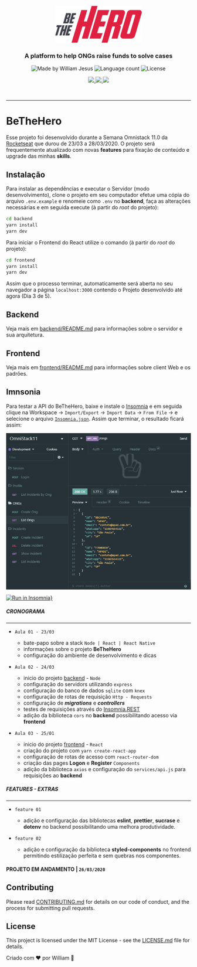 <div align="center">
  <img src="./frontend/src/assets/logo.svg" height="100px" alt="Be the hero"/>
</div>

<h3 align="center">
  A platform to help ONGs raise funds to solve cases
</h3>

<div align="center">
  <img alt="Made by William Jesus" src="https://img.shields.io/badge/made%20by-William%20Jesus-%23E02041"/>
  <img alt="Language count" src="https://img.shields.io/github/languages/count/williamjesusdev/Be-the-hero?color=%23E02041"/>
  <img alt="License" src="https://img.shields.io/badge/license-MIT-%23E02041"/>
</div>
<div>

<p align="center">
  <a aria-label="Versão do Node" href="https://github.com/nodejs/node/blob/master/doc/changelogs/CHANGELOG_V12.md#12.16.1">
    <img src="https://img.shields.io/badge/node.js@lts-12.16.1-informational?logo=Node.JS"></img>
  </a>
  <a aria-label="Versão do React" href="https://github.com/facebook/react/blob/master/CHANGELOG.md#16131-march-19-2020">
    <img src="https://img.shields.io/badge/react-16.13.1-informational?logo=react"></img>
  </a>
  <a aria-label="Dia 3 de 5" href="https://rocketseat.com.br/week/aulas/11.0?aula=3">
    <img src="https://img.shields.io/badge/Dia-3-blue"></img>
  </a>
</p>
<br>

---

# BeTheHero

Esse projeto foi desenvolvido durante a Semana Omnistack 11.0 da <a href="https://rocketseat.com.br/">Rocketseat</a> que durou de 23/03 a 28/03/2020. O projeto será frequentemente atualizado com novas **features** para fixação de conteúdo e upgrade das minhas **skills**.
<br>

## Instalação

Para instalar as dependências e executar o Servidor (modo desenvolvimento), clone o projeto em seu computador efetue uma cópia do arquivo `.env.example` e renomeie como `.env` no **backend**, faça as alterações necessárias e em seguida execute (à partir do _root_ do projeto):

```bash
cd backend
yarn install
yarn dev
```

Para iniciar o Frontend do React utilize o comando (à partir do _root_ do projeto):

```bash
cd frontend
yarn install
yarn dev
```

Assim que o processo terminar, automaticamente será aberta no seu navegador a página `localhost:3000` contendo o Projeto desenvolvido até agora (Dia 3 de 5).
<br>

## Backend

Veja mais em [backend/README.md](./backend) para informações sobre o servidor e sua arquitetura.
<br>

## Frontend

Veja mais em [frontend/README.md](./frontend) para informações sobre client Web e os padrões.
<br>

## Imnsonia

Para testar a API do BeTheHero, baixe e instale o [Insomnia](https://insomnia.rest/download/) e em seguida clique na Workspace → `Import/Export` → `Import Data` → `From File` → e selecione o arquivo [`Insomnia.json`](./Insomnia.json). Assim que terminar, o resultado ficará assim:

<img align="center" src="./static/insomnia.png"></img>

[![Run in Insomnia}](https://insomnia.rest/images/run.svg)](https://insomnia.rest/run/?label=Be%20The%20Hero&uri=https%3A%2F%2Fraw.githubusercontent.com%2FWilliamJesusDev%2FOmniStack%2Fmaster%2FBeTheHero%2FInsomnia.json)
<br>

##### CRONOGRAMA

---

- `Aula 01 - 23/03`

  - bate-papo sobre a stack `Node | React | React Native`
  - informações sobre o projeto **BeTheHero**
  - configuração do ambiente de desenvolvimento e dicas
    <br>

- `Aula 02 - 24/03`

  - inicio do projeto [backend](./backend) - `Node`
  - configuração do servidors utilizando `express`
  - configuração do banco de dados `sqlite` com `knex`
  - configuração de rotas de requisição `Http - Requests`
  - configuração de **_migrations_** e **_controllers_**
  - testes de requisições através do [Insomnia.REST](https://insomnia.rest/)
  - adição da biblioteca `cors` no **backend** possibilitando acesso via **frontend**
    <br>

- `Aula 03 - 25/01`

  - inicio do projeto [frontend](./frontend) - `React`
  - criação do projeto com `yarn create-react-app`
  - configuração de rotas de acesso com `react-router-dom`
  - criação das pages **Logon** e **Register** `Components`
  - adição da biblioteca `axios` e configuração do `services/api.js` para requisições ao **backend**
    <br>

##### FEATURES - EXTRAS

---

- `feature 01`

  - adição e configuração das bibliotecas **eslint**, **prettier**, **sucrase** e **dotenv** no backend possibilitando uma melhora produtividade.
    <br>

- `feature 02`

  - adição e configuração da biblioteca **styled-components** no frontend permitindo estilização perfeita e sem quebras nos componentes.
    <br>

#### PROJETO EM ANDAMENTO | `26/03/2020`

## Contributing

Please read [CONTRIBUTING.md](CONTRIBUTING.md) for details on our code of conduct, and the process for submitting pull requests.

## License

This project is licensed under the MIT License - see the [LICENSE.md](LICENSE.md) file for details.

Criado com :hearts: por William :wave:
